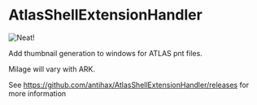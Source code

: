 # AtlasShellExtensionHandler
![Neat!](https://github.com/antihax/AtlasShellExtensionHandler/raw/master/demo.png "Yum!")

Add thumbnail generation to windows for ATLAS pnt files. 

Milage will vary with ARK.

See https://github.com/antihax/AtlasShellExtensionHandler/releases for more information